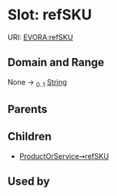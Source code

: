 
# Slot: refSKU



URI: [EVORA:refSKU](https://evora-project.eu/refSKU)


## Domain and Range

None &#8594;  <sub>0..1</sub> [String](types/String.md)

## Parents


## Children

 *  [ProductOrService➞refSKU](ProductOrService_refSKU.md)

## Used by

